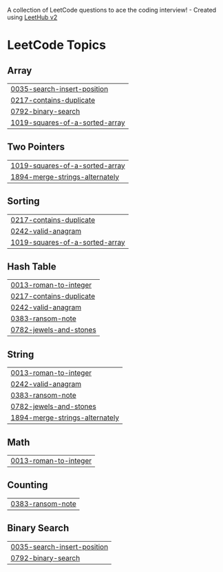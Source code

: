 A collection of LeetCode questions to ace the coding interview! - Created using [LeetHub v2](https://github.com/arunbhardwaj/LeetHub-2.0)
<!---LeetCode Topics Start-->
# LeetCode Topics
## Array
|  |
| ------- |
| [0035-search-insert-position](https://github.com/ADI-0519/Leetcode/tree/master/0035-search-insert-position) |
| [0217-contains-duplicate](https://github.com/ADI-0519/Leetcode/tree/master/0217-contains-duplicate) |
| [0792-binary-search](https://github.com/ADI-0519/Leetcode/tree/master/0792-binary-search) |
| [1019-squares-of-a-sorted-array](https://github.com/ADI-0519/Leetcode/tree/master/1019-squares-of-a-sorted-array) |
## Two Pointers
|  |
| ------- |
| [1019-squares-of-a-sorted-array](https://github.com/ADI-0519/Leetcode/tree/master/1019-squares-of-a-sorted-array) |
| [1894-merge-strings-alternately](https://github.com/ADI-0519/Leetcode/tree/master/1894-merge-strings-alternately) |
## Sorting
|  |
| ------- |
| [0217-contains-duplicate](https://github.com/ADI-0519/Leetcode/tree/master/0217-contains-duplicate) |
| [0242-valid-anagram](https://github.com/ADI-0519/Leetcode/tree/master/0242-valid-anagram) |
| [1019-squares-of-a-sorted-array](https://github.com/ADI-0519/Leetcode/tree/master/1019-squares-of-a-sorted-array) |
## Hash Table
|  |
| ------- |
| [0013-roman-to-integer](https://github.com/ADI-0519/Leetcode/tree/master/0013-roman-to-integer) |
| [0217-contains-duplicate](https://github.com/ADI-0519/Leetcode/tree/master/0217-contains-duplicate) |
| [0242-valid-anagram](https://github.com/ADI-0519/Leetcode/tree/master/0242-valid-anagram) |
| [0383-ransom-note](https://github.com/ADI-0519/Leetcode/tree/master/0383-ransom-note) |
| [0782-jewels-and-stones](https://github.com/ADI-0519/Leetcode/tree/master/0782-jewels-and-stones) |
## String
|  |
| ------- |
| [0013-roman-to-integer](https://github.com/ADI-0519/Leetcode/tree/master/0013-roman-to-integer) |
| [0242-valid-anagram](https://github.com/ADI-0519/Leetcode/tree/master/0242-valid-anagram) |
| [0383-ransom-note](https://github.com/ADI-0519/Leetcode/tree/master/0383-ransom-note) |
| [0782-jewels-and-stones](https://github.com/ADI-0519/Leetcode/tree/master/0782-jewels-and-stones) |
| [1894-merge-strings-alternately](https://github.com/ADI-0519/Leetcode/tree/master/1894-merge-strings-alternately) |
## Math
|  |
| ------- |
| [0013-roman-to-integer](https://github.com/ADI-0519/Leetcode/tree/master/0013-roman-to-integer) |
## Counting
|  |
| ------- |
| [0383-ransom-note](https://github.com/ADI-0519/Leetcode/tree/master/0383-ransom-note) |
## Binary Search
|  |
| ------- |
| [0035-search-insert-position](https://github.com/ADI-0519/Leetcode/tree/master/0035-search-insert-position) |
| [0792-binary-search](https://github.com/ADI-0519/Leetcode/tree/master/0792-binary-search) |
<!---LeetCode Topics End-->